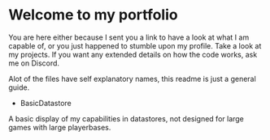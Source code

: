 # Welcome to my portfolio
You are here either because I sent you a link to have a look at what I am capable of, or you just happened to stumble upon my profile. Take a look at my projects. If you want any extended details on how the code works, ask me on Discord.

Alot of the files have self explanatory names, this readme is just a general guide.

- BasicDatastore

A basic display of my capabilities in datastores, not designed for large games with large playerbases.
